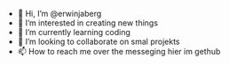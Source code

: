 - 👋 Hi, I’m @erwinjaberg
- 👀 I’m interested in creating new things
- 🌱 I’m currently learning coding
- 💞️ I’m looking to collaborate on smal projekts
- 📫 How to reach me over the messeging hier im gethub
